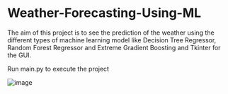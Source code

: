 # Weather-Forecasting-Using-ML
The aim of this project is to see the prediction of the weather using the different types of machine learning model like Decision Tree Regressor, Random Forest Regressor and Extreme Gradient Boosting and Tkinter for the GUI.

Run main.py to execute the project

![image](https://github.com/Torpedo762/Weather-Predictor/assets/69672474/82c4c8e3-5a97-459c-bff4-b6ada17f24e3)
